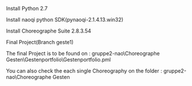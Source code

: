 Install Python 2.7

Install naoqi python SDK(pynaoqi-2.1.4.13.win32)

Install Choreographe Suite 2.8.3.54



Final Project(Branch geste1)

The final Project is to be found on :
gruppe2-nao\Choreographe Gesten\Gestenportfolio\Gestenportfolio.pml

You can also check the each single Choreography on the folder :
gruppe2-nao\Choreographe Gesten


